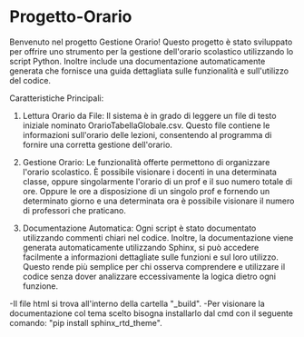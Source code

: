 # Progetto-Orario
Benvenuto nel progetto Gestione Orario! Questo progetto è stato sviluppato per offrire uno strumento per la gestione dell'orario scolastico utilizzando lo script Python. Inoltre include una documentazione automaticamente generata che fornisce una guida dettagliata sulle funzionalità e sull'utilizzo del codice.

Caratteristiche Principali:
1) Lettura Orario da File: Il sistema è in grado di leggere un file di testo iniziale nominato OrarioTabellaGlobale.csv. Questo file contiene le informazioni sull'orario delle lezioni, consentendo al programma di fornire una corretta gestione dell'orario.

2) Gestione Orario: Le funzionalità offerte permettono di  organizzare l'orario scolastico. È possibile visionare i docenti in una determinata classe, oppure singolarmente l'orario di un prof e il suo numero totale di ore. Oppure le ore a disposizione di un singolo prof e fornendo un determinato giorno e una determinata ora è possibile visionare il numero di professori che praticano.                                                  

3) Documentazione Automatica: Ogni script è stato documentato utilizzando commenti chiari nel codice. Inoltre, la documentazione viene generata automaticamente utilizzando Sphinx, si può accedere facilmente a informazioni dettagliate sulle funzioni e sul loro utilizzo. Questo rende più semplice per chi osserva comprendere e utilizzare il codice senza dover analizzare eccessivamente la logica dietro ogni funzione.

-Il file html si trova all'interno della cartella "_build".
-Per visionare la documentazione col tema scelto bisogna installarlo dal cmd con il seguente comando: "pip install sphinx_rtd_theme".
